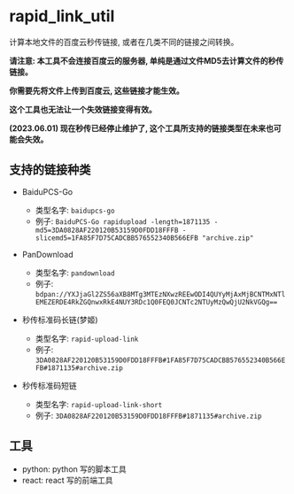 
# rapid_link_util

计算本地文件的百度云秒传链接, 或者在几类不同的链接之间转换。

**请注意: 本工具不会连接百度云的服务器, 单纯是通过文件MD5去计算文件的秒传链接。**

**你需要先将文件上传到百度云, 这些链接才能生效。**

**这个工具也无法让一个失效链接变得有效。**

**(2023.06.01) 现在秒传已经停止维护了, 这个工具所支持的链接类型在未来也可能会失效。**

## 支持的链接种类

* BaiduPCS-Go
  * 类型名字: `baidupcs-go`
  * 例子: `BaiduPCS-Go rapidupload -length=1871135 -md5=3DA0828AF220120B53159D0FDD18FFFB -slicemd5=1FA85F7D75CADCBB576552340B566EFB "archive.zip"`

* PanDownload
  * 类型名字: `pandownload`
  * 例子: `bdpan://YXJjaGl2ZS56aXB8MTg3MTEzNXwzREEwODI4QUYyMjAxMjBCNTMxNTlEMEZERDE4RkZGQnwxRkE4NUY3RDc1Q0FEQ0JCNTc2NTUyMzQwQjU2NkVGQg==`

* 秒传标准码长链(梦姬)
  * 类型名字: `rapid-upload-link`
  * 例子: `3DA0828AF220120B53159D0FDD18FFFB#1FA85F7D75CADCBB576552340B566EFB#1871135#archive.zip`

* 秒传标准码短链
  * 类型名字: `rapid-upload-link-short`
  * 例子: `3DA0828AF220120B53159D0FDD18FFFB#1871135#archive.zip`

## 工具

* python: python 写的脚本工具
* react: react 写的前端工具

